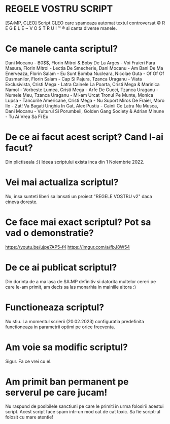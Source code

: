 # REGELE VOSTRU SCRIPT
[SA:MP, CLEO]
Script CLEO care spameaza automat textul controversat © R E G E L E ~ V O S T R U ! ™ ® si canta diverse manele.
# Ce manele canta scriptul?
Dani Mocanu - B0$$, Florin Mitroi & Boby De La Arges - Voi Fraieri Fara Masura, Florin Mitroi - Lectia De Smecherie, Dani Mocanu - Am Bani De Ma Enerveaza, Florin Salam - Eu Sunt Bomba Nucleara, Nicolae Guta - Of Of Of Dusmanilor, Florin Salam - Cap Si Pajura, Tzanca Uraganu - Viata Exclusivista, Cristi Mega - Latra Cainele La Poarta, Cristi Mega & Marinica Namol - Vorbeste Lumea, Cristi Mega - Arfe De Gucci, Tzanca Uraganu - Numele Meu, Tzanca Uraganu - Mi-am Urcat Tronul Pe Munte, Monica Lupsa - Tancurile Americane, Cristi Mega - Nu Suport Miros De Fraier, Moro Ilo - Zat! Va Bagati Unghia In Gat, Alex Pustiu - Cainii Ce Latra Nu Musca, Dani Mocanu - Vulturul Si Porumbeii, Golden Gang Society & Adrian Minune - Tu Ai Vrea Sa Fi Eu
# De ce ai facut acest script? Cand l-ai facut?
Din plictiseala :)) Ideea scriptului exista inca din 1 Noiembrie 2022.
# Vei mai actualiza scriptul?
Nu, insa sunteti liberi sa lansati un proiect "REGELE VOSTRU v2" daca cineva doreste.
# Ce face mai exact scriptul? Pot sa vad o demonstratie?
https://youtu.be/ujpe7AP5-f4
https://imgur.com/a/fbJ8W54
# De ce ai publicat scriptul?
Din dorinta de a ma lasa de SA:MP definitiv si datorita multelor cereri pe care le-am primit, am decis sa las monarhia in mainiile altora :)
# Functioneaza scriptul?
Nu stiu. La momentul scrierii (20.02.2023) configuratia predefinita functioneaza in parametrii optimi pe orice frecventa.
# Am voie sa modific scriptul?
Sigur. Fa ce vrei cu el.
# Am primit ban permanent pe serverul pe care jucam!
Nu raspund de posibilele sanctiuni pe care le primiti in urma folosirii acestui script. Acest script face spam intr-un mod cat de cat toxic. Sa fie script-ul folosit cu mare atentie!
